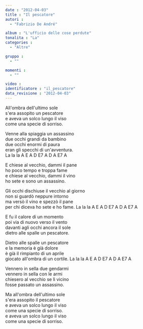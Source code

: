 ```yaml
---
date : "2012-04-03"
title : "Il pescatore"
autori : 
  - "Fabrizio De André"

album : "L'ufficio delle cose perdute"
tonalita : "La"
categories : 
  - "Altre"

gruppo : 
  - ""

momenti : 
  - ""

video : 
identificatore : "il_pescatore"
data_revisione : "2012-04-03"
---
```

  
  
  
All'ombra dell'ultimo sole  
s'era assopito un pescatore  
e aveva un solco lungo il viso  
come una specie di sorriso.  
  
  
Venne alla spiaggia un assassino  
 due occhi grandi da bambino  
due occhi enormi di paura  
eran gli specchi di un'avventura.  
La la la A E A D E7 A D A E7 A  
  
  
  
E chiese al vecchio, dammi il pane  
ho poco tempo e troppa fame  
e chiese al vecchio, dammi il vino  
ho sete e sono un assassino.  
  
  
Gli occhi dischiuse il vecchio al giorno  
non si guardò neppure intorno  
ma versò il vino e spezzò il pane  
per chi diceva ho sete e ho fame. La la la A E A D E7 A D A E7 A  
  
  
E fu il calore di un momento  
poi via di nuovo verso il vento  
davanti agli occhi ancora il sole  
dietro alle spalle un pescatore.  
  
  
Dietro alle spalle un pescatore  
e la memoria è già dolore  
è già il rimpianto di un aprile  
giocato all'ombra di un cortile. La la la A E A D E7 A D A E7 A  
  
  
Vennero in sella due gendarmi  
vennero in sella con le armi  
chiesero al vecchio se lì vicino  
fosse passato un assassino.  
  
  
Ma all'ombra dell'ultimo sole  
s'era assopito il pescatore  
e aveva un solco lungo il viso  
come una specie di sorriso.  
e aveva un solco lungo il viso  
come una specie di sorriso.  
  
  
  
